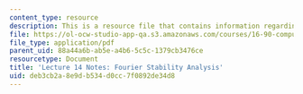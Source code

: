 ```yaml
---
content_type: resource
description: This is a resource file that contains information regarding lecture 14.
file: https://ol-ocw-studio-app-qa.s3.amazonaws.com/courses/16-90-computational-methods-in-aerospace-engineering-spring-2014/deb3cb2a8e9db534d0cc7f0892de34d8_MIT16_90S14_Lecture14.pdf
file_type: application/pdf
parent_uid: 88a44a6b-ab5e-a4b6-5c5c-1379cb3476ce
resourcetype: Document
title: 'Lecture 14 Notes: Fourier Stability Analysis'
uid: deb3cb2a-8e9d-b534-d0cc-7f0892de34d8
---
```

